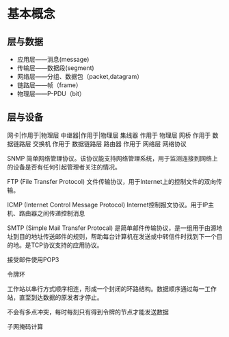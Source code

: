 # 基本概念
## 层与数据
- 应用层——消息(message)
- 传输层——数据段(segment)
- 网络层——分组、数据包（packet,datagram）
- 链路层——帧（frame）
- 物理层——P-PDU（bit）

## 层与设备
网卡|作用于|物理层
中继器|作用于|物理层
集线器
作用于
物理层
网桥
作用于
数据链路层
交换机
作用于
数据链路层
路由器
作用于
网络层
网络协议
	
SNMP 简单网络管理协议。该协议能支持网络管理系统，用于监测连接到网络上的设备是否有任何引起管理者关注的情况。
	
FTP (File Transfer Protocol) 文件传输协议，用于Internet上的控制文件的双向传输。
	
ICMP (Internet Control Message Protocol) Internet控制报文协议。用于IP主机、路由器之间传递控制消息
	
SMTP (Simple Mail Transfer Protocal) 是简单邮件传输协议，是一组用于由源地址到目的地址传送邮件的规则，帮助每台计算机在发送或中转信件时找到下一个目的地。是TCP协议支持的应用协议。
	
接受邮件使用POP3


令牌环
	
工作站以串行方式顺序相连，形成一个封闭的环路结构。数据顺序通过每一工作站，直至到达数据的原发者才停止。
	
不会有多点冲突，每时每刻只有得到令牌的节点才能发送数据


子网掩码计算









